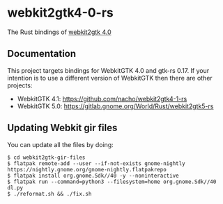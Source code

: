 # webkit2gtk4-0-rs

The Rust bindings of [webkit2gtk 4.0](https://webkitgtk.org/)

## Documentation

This project targets bindings for WebkitGTK 4.0 and gtk-rs 0.17. If your intention is to use
a different version of WebkitGTK then there are other projects:

 - WebkitGTK 4.1: https://github.com/nacho/webkit2gtk4-1-rs
 - WebkitGTK 5.0: https://gitlab.gnome.org/World/Rust/webkit2gtk5-rs

## Updating Webkit gir files

You can update all the files by doing:

```console
$ cd webkit2gtk-gir-files
$ flatpak remote-add --user --if-not-exists gnome-nightly https://nightly.gnome.org/gnome-nightly.flatpakrepo
$ flatpak install org.gnome.Sdk//40 -y --noninteractive
$ flatpak run --command=python3 --filesystem=home org.gnome.Sdk//40 dl.py
$ ./reformat.sh && ./fix.sh
```
